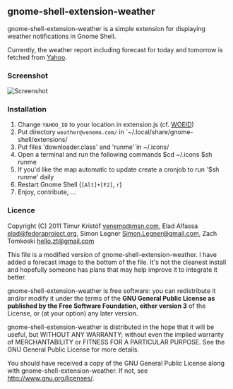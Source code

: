 ## gnome-shell-extension-weather

gnome-shell-extension-weather is a simple extension for displaying weather notifications in Gnome Shell.

Currently, the weather report including forecast for today and tomorrow is fetched from [Yahoo](http://weather.yahoo.com/).

### Screenshot

![Screenshot](https://github.com/downloads/hellozt/gnome-shell-extension-weather/Screenshot-5.png)

### Installation

1. Change `YAHOO_ID` to your location in extension.js (cf. [WOEID](http://developer.yahoo.com/geo/geoplanet/guide/concepts.html))
2. Put directory `weather@venemo.com/` in `~/.local/share/gnome-shell/extensions/
3. Put files 'downloader.class' and 'runme'`in ~/.icons/
4. Open a terminal and run the following commands
      $cd ~/.icons
      $sh runme
5. If you'd like the map automatic to update create a cronjob to run '$sh runme' daily 
6. Restart Gnome Shell (`[Alt]+[F2]`, `r`)
7. Enjoy, contribute, ...

### Licence

Copyright (C) 2011
Timur Kristóf <venemo@msn.com>,
Elad Alfassa <elad@fedoraproject.org>,
Simon Legner <Simon.Legner@gmail.com>,
Zach Tomkoski <hello.zt@gmail.com>

This file is a modified version of gnome-shell-extension-weather.  I have added a forecast image to the bottom of the file. It's not the cleanest install and hopefully someone has plans that may help improve it to integrate it better. 

gnome-shell-extension-weather is free software: you can redistribute it and/or modify it under the terms of the **GNU General Public License as published by the Free Software Foundation, either version 3** of the License, or (at your option) any later version.

gnome-shell-extension-weather is distributed in the hope that it will be useful, but WITHOUT ANY WARRANTY; without even the implied warranty of MERCHANTABILITY or FITNESS FOR A PARTICULAR PURPOSE.  See the GNU General Public License for more details.

You should have received a copy of the GNU General Public License along with gnome-shell-extension-weather.  If not, see <http://www.gnu.org/licenses/>.

